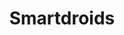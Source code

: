 ---
layout: "../../layouts/LayoutProyecto.astro"
title: "Smartdroids"
link: "https://smartdroids.com.mx"
image: "/portfolio/proyectos/smartdroids-hm.jpg"
techs: 
    - Wordpress
    - Woocommerce
    - Elementor
    - CSS
    - Figma
status: true
---